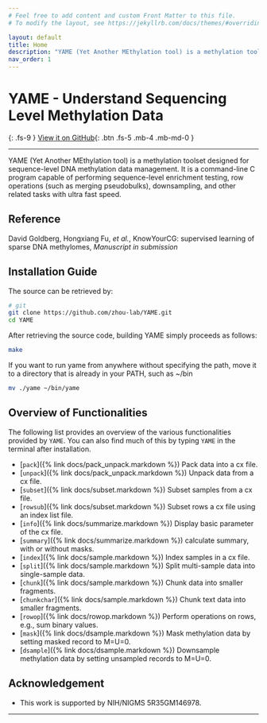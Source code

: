 ```yaml
---
# Feel free to add content and custom Front Matter to this file.
# To modify the layout, see https://jekyllrb.com/docs/themes/#overriding-theme-defaults

layout: default
title: Home
description: "YAME (Yet Another MEthylation tool) is a methylation toolset designed for sequence-level DNA methylation data management. It is a command-line C program capable of performing sequence-level enrichment testing, row operations (such as merging pseudobulks), downsampling, and other related tasks with ultra fast speed."
nav_order: 1
---
```


# YAME - Understand Sequencing Level Methylation Data
{: .fs-9 }
[View it on GitHub](https://github.com/zhou-lab/YAME){: .btn .fs-5 .mb-4 .mb-md-0 }

---

YAME (Yet Another MEthylation tool) is a methylation toolset designed for sequence-level DNA methylation data management. It is a command-line C program capable of performing sequence-level enrichment testing, row operations (such as merging pseudobulks), downsampling, and other related tasks with ultra fast speed.

## Reference

David Goldberg, Hongxiang Fu, *et al.*,
KnowYourCG: supervised learning of sparse DNA methylomes,
*Manuscript in submission*

## Installation Guide
The source can be retrieved by:

```bash
# git
git clone https://github.com/zhou-lab/YAME.git
cd YAME
```
After retrieving the source code, building YAME simply proceeds as follows:

```bash
make
```

If you want to run yame from anywhere without specifying the path, move it to a directory that is already in your PATH, such as ~/bin

```bash
mv ./yame ~/bin/yame
```

## Overview of Functionalities

The following list provides an overview of the various functionalities provided by
`YAME`. You can also find much of this by typing `YAME` in the terminal after installation.

  - [`pack`]({% link docs/pack_unpack.markdown %}) Pack data into a cx file. 
  - [`unpack`]({% link docs/pack_unpack.markdown %}) Unpack data from a cx file.
  - [`subset`]({% link docs/subset.markdown %}) Subset samples from a cx file.
  - [`rowsub`]({% link docs/subset.markdown %}) Subset rows a cx file using an index list file.
  - [`info`]({% link docs/summarize.markdown %})   Display basic parameter of the cx file.
  - [`summary`]({% link docs/summarize.markdown %}) calculate summary, with or without masks.
  - [`index`]({% link docs/sample.markdown %}) Index samples in a cx file.
  - [`split`]({% link docs/sample.markdown %}) Split multi-sample data into single-sample data.
  - [`chunk`]({% link docs/sample.markdown %}) Chunk data into smaller fragments.
  - [`chunkchar`]({% link docs/sample.markdown %}) Chunk text data into smaller fragments.
  - [`rowop`]({% link docs/rowop.markdown %}) Perform operations on rows, e.g., sum binary values.
  - [`mask`]({% link docs/dsample.markdown %}) Mask methylation data by setting masked record to M=U=0.
  - [`dsample`]({% link docs/dsample.markdown %}) Downsample methylation data by setting unsampled records to M=U=0.

## Acknowledgement
  - This work is supported by NIH/NIGMS 5R35GM146978.

---